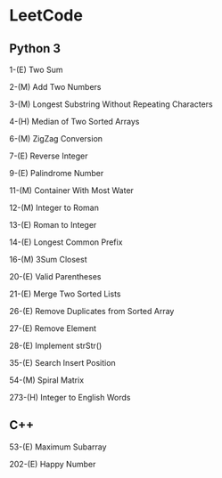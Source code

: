 # LeetCode

## Python 3
1-(E) Two Sum

2-(M) Add Two Numbers

3-(M) Longest Substring Without Repeating Characters

4-(H) Median of Two Sorted Arrays

6-(M) ZigZag Conversion

7-(E) Reverse Integer

9-(E) Palindrome Number

11-(M) Container With Most Water

12-(M) Integer to Roman

13-(E) Roman to Integer

14-(E) Longest Common Prefix

16-(M) 3Sum Closest

20-(E) Valid Parentheses

21-(E) Merge Two Sorted Lists

26-(E) Remove Duplicates from Sorted Array

27-(E) Remove Element

28-(E) Implement strStr()

35-(E) Search Insert Position

54-(M) Spiral Matrix

273-(H) Integer to English Words


## C++
53-(E) Maximum Subarray

202-(E) Happy Number 

